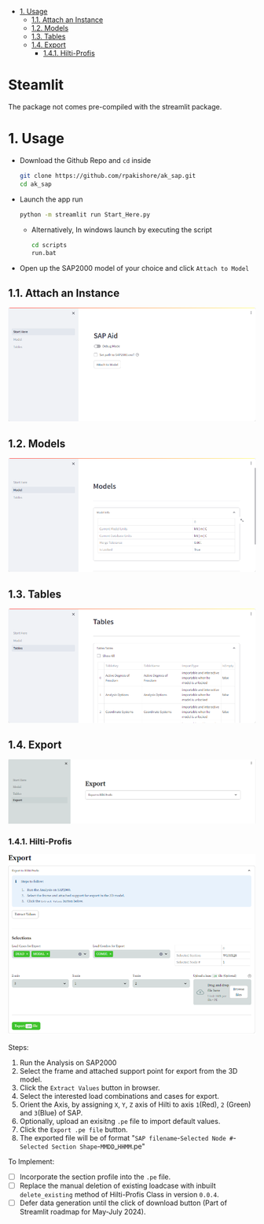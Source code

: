 - [1. Usage](#1-usage)
  - [1.1. Attach an Instance](#11-attach-an-instance)
  - [1.2. Models](#12-models)
  - [1.3. Tables](#13-tables)
  - [1.4. Export](#14-export)
    - [1.4.1. Hilti-Profis](#141-hilti-profis)

<h1> Steamlit </h1>

The package not comes pre-compiled with the streamlit package.

# 1. Usage

- Download the Github Repo and `cd` inside
    ```bash
    git clone https://github.com/rpakishore/ak_sap.git
    cd ak_sap
    ```

- Launch the app run

    ```bash
    python -m streamlit run Start_Here.py
    ```

  - Alternatively, In windows launch by executing the script

    ```cmd
    cd scripts
    run.bat
    ```

- Open up the SAP2000 model of your choice and click `Attach to Model`

## 1.1. Attach an Instance

![GUI-Streamlit-Start_Here.png](../assets/GUI-streamlit-Start_Here.png)

## 1.2. Models

![GUI-Streamlit-Models.png](../assets/GUI-streamlit-Models.png)

## 1.3. Tables

![GUI-Streamlit-Tables.png](../assets/GUI-streamlit-Tables.png)

## 1.4. Export

![GUI-streamlit-Export.png](../assets/GUI-streamlit-Export.png)

### 1.4.1. Hilti-Profis

![GUI-streamlit-Export-Hilti.png](../assets/GUI-streamlit-Export-Hilti.png)

Steps:

1. Run the Analysis on SAP2000
2. Select the frame and attached support point for export from the 3D model.
3. Click the `Extract Values` button in browser.
4. Select the interested load combinations and cases for export.
5. Orient the Axis, by assigning `X`, `Y`, `Z` axis of Hilti to axis `1`(Red), `2` (Green) and `3`(Blue) of SAP.
6. Optionally, upload an exisitng `.pe` file to import default values.
7. Click the `Export .pe file` button.
8. The exported file will be of format "`SAP filename`-`Selected Node #`-`Selected Section Shape`-`MMDD`_`HHMM`.pe"

To Implement:
- [ ] Incorporate the section profile into the `.pe` file.
- [ ] Replace the manual deletion of existing loadcase with inbuilt `delete_existing` method of Hilti-Profis Class in version `0.0.4`.
- [ ] Defer data generation until the click of download button (Part of Streamlit roadmap for May-July 2024).